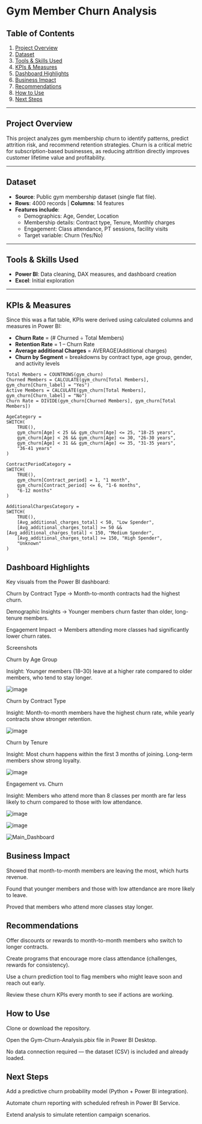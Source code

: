 # Gym Member Churn Analysis  

## Table of Contents
1. [Project Overview](#-project-overview)  
2. [Dataset](#-dataset)  
3. [Tools & Skills Used](#-tools--skills-used)  
4. [KPIs & Measures](#-kpis--measures)  
5. [Dashboard Highlights](#-dashboard-highlights)  
6. [Business Impact](#-business-impact)  
7. [Recommendations](#-recommendations)  
8. [How to Use](#-how-to-use)  
9. [Next Steps](#-next-steps)  

---

## Project Overview  
This project analyzes gym membership churn to identify patterns, predict attrition risk, and recommend retention strategies. 
Churn is a critical metric for subscription-based businesses, as reducing attrition directly improves customer lifetime value and profitability.  

---

## Dataset  
- **Source**: Public gym membership dataset (single flat file).  
- **Rows**: 4000 records | **Columns**: 14 features  
- **Features include**:  
  - Demographics: Age, Gender, Location  
  - Membership details: Contract type, Tenure, Monthly charges  
  - Engagement: Class attendance, PT sessions, facility visits  
  - Target variable: Churn (Yes/No)  

---

## Tools & Skills Used  
- **Power BI**: Data cleaning, DAX measures, and dashboard creation  
- **Excel**: Initial exploration  

---

## KPIs & Measures  
Since this was a flat table, KPIs were derived using calculated columns and measures in Power BI:  
- **Churn Rate** = (# Churned ÷ Total Members)  
- **Retention Rate** = 1 – Churn Rate  
- **Average additional Charges** = AVERAGE(Additional charges)  
- **Churn by Segment** = breakdowns by contract type, age group, gender, and activity levels  

```DAX
Total Members = COUNTROWS(gym_churn)
Churned Members = CALCULATE(gym_churn[Total Members], gym_churn[Churn_label] = "Yes")
Active Members = CALCULATE(gym_churn[Total Members], gym_churn[Churn_label] = "No")
Churn Rate = DIVIDE(gym_churn[Churned Members], gym_churn[Total Members])

AgeCategory = 
SWITCH(
    TRUE(),
    gym_churn[Age] < 25 && gym_churn[Age] <= 25, "18-25 years",
    gym_churn[Age] < 26 && gym_churn[Age] <= 30, "26-30 years",
    gym_churn[Age] < 31 && gym_churn[Age] <= 35, "31-35 years",
    "36-41 years"
)

ContractPeriodCategory = 
SWITCH(
    TRUE(),
    gym_churn[Contract_period] = 1, "1 month",
    gym_churn[Contract_period] <= 6, "1-6 months",
    "6-12 months"
)

AdditionalChargesCategory = 
SWITCH(
    TRUE(),
    [Avg_additional_charges_total] < 50, "Low Spender",
    [Avg_additional_charges_total] >= 50 && [Avg_additional_charges_total] < 150, "Medium Spender",
    [Avg_additional_charges_total] >= 150, "High Spender",
    "Unknown"
)
```


## Dashboard Highlights
Key visuals from the Power BI dashboard:

Churn by Contract Type → Month-to-month contracts had the highest churn.

Demographic Insights → Younger members churn faster than older, long-tenure members.

Engagement Impact → Members attending more classes had significantly lower churn rates.


Screenshots

Churn by Age Group

Insight: Younger members (18–30) leave at a higher rate compared to older members, who tend to stay longer.

![image](https://github.com/user-attachments/assets/1ddcc8e0-421b-4ded-a581-417adde38150)


Churn by Contract Type


Insight: Month-to-month members have the highest churn rate, while yearly contracts show stronger retention.

![image](https://github.com/user-attachments/assets/352f6336-b982-4fa3-b8fb-096e48ecc6e4)



Churn by Tenure

Insight: Most churn happens within the first 3 months of joining. Long-term members show strong loyalty.


![image](https://github.com/user-attachments/assets/8fdfc1c0-da90-4279-b09e-83a19b60eed6)



Engagement vs. Churn

Insight: Members who attend more than 8 classes per month are far less likely to churn compared to those with low attendance.


![image](https://github.com/user-attachments/assets/21a669d3-40bb-489b-a35f-cb3d6a98cd3c)



![image](https://github.com/user-attachments/assets/02863b61-f392-41d6-853e-32074dae3836)

![Main_Dashboard](https://github.com/user-attachments/assets/e07832e0-af2d-4c8a-b593-73896d3d1eaa)



## Business Impact

Showed that month-to-month members are leaving the most, which hurts revenue.

Found that younger members and those with low attendance are more likely to leave.

Proved that members who attend more classes stay longer.

## Recommendations

Offer discounts or rewards to month-to-month members who switch to longer contracts.

Create programs that encourage more class attendance (challenges, rewards for consistency).

Use a churn prediction tool to flag members who might leave soon and reach out early.

Review these churn KPIs every month to see if actions are working.

## How to Use

Clone or download the repository.

Open the Gym-Churn-Analysis.pbix file in Power BI Desktop.

No data connection required — the dataset (CSV) is included and already loaded.


## Next Steps

Add a predictive churn probability model (Python + Power BI integration).

Automate churn reporting with scheduled refresh in Power BI Service.

Extend analysis to simulate retention campaign scenarios.
